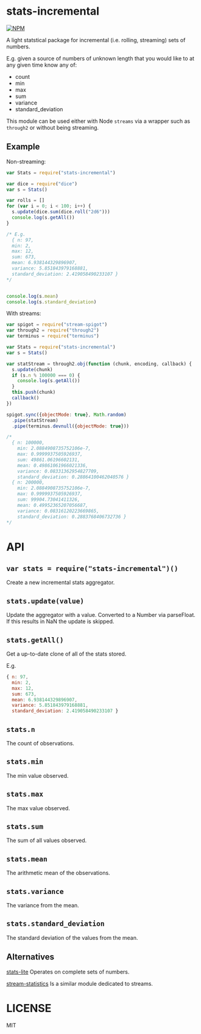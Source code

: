 stats-incremental
=====

[![NPM](https://nodei.co/npm/stats-incremental.svg)](https://nodei.co/npm/stats-incremental/)

A light statstical package for incremental (i.e. rolling, streaming) sets of numbers.

E.g. given a source of numbers of unknown length that you would like to at any given time know any of:

  * count
  * min
  * max
  * sum
  * variance
  * standard_deviation

This module can be used either with Node `streams` via a wrapper such as `through2` or without being streaming.

Example
---

Non-streaming:

```javascript
var Stats = require("stats-incremental")

var dice = require("dice")
var s = Stats()

var rolls = []
for (var i = 0; i < 100; i++) {
  s.update(dice.sum(dice.roll("2d6")))
  console.log(s.getAll())
}

/* E.g.
  { n: 97,
  min: 2,
  max: 12,
  sum: 673,
  mean: 6.938144329896907,
  variance: 5.851843979168881,
  standard_deviation: 2.419058490233107 }
*/


console.log(s.mean)
console.log(s.standard_deviation)

```

With streams:

```js
var spigot = require("stream-spigot")
var through2 = require("through2")
var terminus = require("terminus")

var Stats = require("stats-incremental")
var s = Stats()

var statStream = through2.obj(function (chunk, encoding, callback) {
  s.update(chunk)
  if (s.n % 100000 === 0) {
    console.log(s.getAll())
  }
  this.push(chunk)
  callback()
})

spigot.sync({objectMode: true}, Math.random)
  .pipe(statStream)
  .pipe(terminus.devnull({objectMode: true}))

/*
  { n: 100000,
    min: 2.0884908735752106e-7,
    max: 0.9999937505926937,
    sum: 49861.06196602131,
    mean: 0.49861061966021336,
    variance: 0.08331362954827709,
    standard_deviation: 0.28864100462040576 }
  { n: 200000,
    min: 2.0884908735752106e-7,
    max: 0.9999937505926937,
    sum: 99904.73041411326,
    mean: 0.49952365207056687,
    variance: 0.08316120223669865,
    standard_deviation: 0.2883768406732736 }
*/

```

API
===

`var stats = require("stats-incremental")()`
---

Create a new incremental stats aggregator.

`stats.update(value)`
---

Update the aggregator with a value. Converted to a Number via parseFloat. If this results in NaN the update is skipped.

`stats.getAll()`
---

Get a up-to-date clone of all of the stats stored.

E.g.

```js
{ n: 97,
  min: 2,
  max: 12,
  sum: 673,
  mean: 6.938144329896907,
  variance: 5.851843979168881,
  standard_deviation: 2.419058490233107 }
```

`stats.n`
---

The count of observations.

`stats.min`
---

The min value observed.

`stats.max`
---

The max value observed.

`stats.sum`
---

The sum of all values observed.

`stats.mean`
---

The arithmetic mean of the observations.

`stats.variance`
---

The variance from the mean.

`stats.standard_deviation`
---

The standard deviation of the values from the mean.

Alternatives
---

[stats-lite](http://npm.im/stats-lite) Operates on complete sets of numbers.

[stream-statistics](http://npm.im/stream-statistics) Is a similar module dedicated to streams.

LICENSE
=======

MIT
